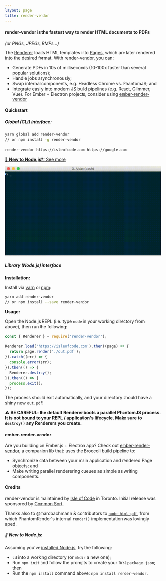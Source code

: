 ```yaml
---
layout: page
title: render-vendor
---
```


#### render-vendor is the fastest way to render HTML documents to PDFs
_(or PNGs, JPEGs, BMPs...)_

The [Renderer](/pages/renderer) loads HTML templates into [Pages](/pages/page), which are later rendered into the
desired format. With render-vendor, you can:

- Generate PDFs in 10s of milliseconds (10-100x faster than several popular solutions);
- Handle jobs asynchronously;
- Swap internal components, e.g. Headless Chrome vs. PhantomJS; and
- Integrate easily into modern JS build pipelines (e.g. React, Glimmer, Vue). For Ember + Electron projects, consider using [ember-render-vendor](https://github.com/isleofcode/ember-render-vendor)


#### Quickstart
##### Global (CLI) interface:
```bash
yarn global add render-vendor
// or npm install -g render-vendor

render-vendor https://isleofcode.com https://google.com
```

[**👶 New to Node.js?:** See more](#new-to-node)

<img src='/images/cli-demo.gif' alt='render-vendor cli demo'>

##### Library (Node.js) interface
**Installation:**

Install via [yarn](https://yarnpkg.com) or [npm](http://npmjs.org/):

```bash
yarn add render-vendor
// or npm install --save render-vendor
```

**Usage:**

Open the Node.js REPL (i.e. type `node` in your working directory from above),
then run the following:

```javascript
const { Renderer } = require('render-vendor');

Renderer.load('https://isleofcode.com').then((page) => {
  return page.render('./out.pdf');
}).catch((err) => {
  console.error(err);
}).then(() => {
  Renderer.destroy();
}).then(() => {
  process.exit();
});
```

The process should exit automatically, and your directory should have a shiny
new `out.pdf`!

**⚠ BE CAREFUL: the default Renderer boots a parallel PhantomJS
process. It is not bound to your REPL / application's lifecycle. Make sure to
`destroy()` any Renderers you create.**

#### ember-render-vendor

Are you building an Ember.js + Electron app? Check out [ember-render-vendor](https://github.com/isleofcode/ember-render-vendor),
a companion lib that: uses the Broccoli build pipeline to:

- Synchronize data between your main application and rendered Page objects; and
- Make writing parallel renderering queues as simple as writing components.

#### Credits
render-vendor is maintained by [Isle of Code](https://isleofcode.com) in Toronto.
Initial release was sponsored by [Common Sort](https://commonsort.com).

Thanks also to @marcbachmann & contributors to [`node-html-pdf`](https://github.com/marcbachmann/node-html-pdf), from which
PhantomRender's internal `render()` implementation was lovingly aped.

<a name='new-to-node'></a>
##### 👶 New to Node.js:

Assuming you've [installed Node.js](https://nodejs.org/en/download/), try the following:

- `cd` into a working directory (or `mkdir` a new one);
- Run `npm init` and follow the prompts to create your first `package.json`; then
- Run the `npm install` command above: `npm install render-vendor`.
